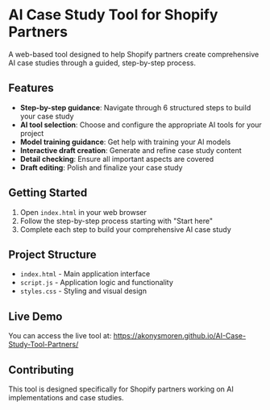 # AI Case Study Tool for Shopify Partners

A web-based tool designed to help Shopify partners create comprehensive AI case studies through a guided, step-by-step process.

## Features

- **Step-by-step guidance**: Navigate through 6 structured steps to build your case study
- **AI tool selection**: Choose and configure the appropriate AI tools for your project
- **Model training guidance**: Get help with training your AI models
- **Interactive draft creation**: Generate and refine case study content
- **Detail checking**: Ensure all important aspects are covered
- **Draft editing**: Polish and finalize your case study

## Getting Started

1. Open `index.html` in your web browser
2. Follow the step-by-step process starting with "Start here"
3. Complete each step to build your comprehensive AI case study

## Project Structure

- `index.html` - Main application interface
- `script.js` - Application logic and functionality
- `styles.css` - Styling and visual design

## Live Demo

You can access the live tool at: https://akonysmoren.github.io/AI-Case-Study-Tool-Partners/

## Contributing

This tool is designed specifically for Shopify partners working on AI implementations and case studies. 